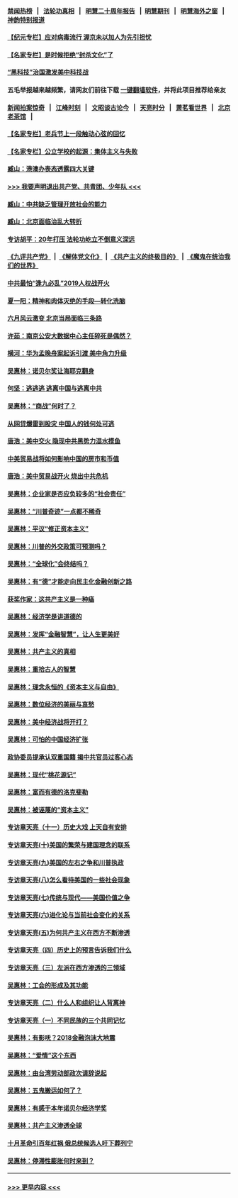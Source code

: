 #### [禁闻热榜](热点新闻.md?=0)  &nbsp;&nbsp;|&nbsp;&nbsp; [法轮功真相](https://github.com/gfw-breaker/truth/blob/master/README.md?=0) &nbsp;&nbsp;|&nbsp;&nbsp; [明慧二十周年报告](https://github.com/gfw-breaker/mh-reports/blob/master/README.md?=0) &nbsp;&nbsp;|&nbsp;&nbsp;[明慧期刊](https://github.com/gfw-breaker/mh-qikan) &nbsp;&nbsp;|&nbsp;&nbsp; [明慧海外之窗](https://github.com/gfw-breaker/mh-news/blob/master/README.md?=0) &nbsp;&nbsp;|&nbsp;&nbsp; [神韵特别报道](https://github.com/gfw-breaker/mh-news/blob/master/shenyun.md?=0)
#### [【纪元专栏】应对病毒流行 渥京未以加人为先引担忧](../pages/nsc423/n11875714.md?t=03030402) 
#### [【名家专栏】是时候拒绝“封杀文化”了](../pages/nsc423/n11814093.md?t=03030402) 
#### [“黑科技”治国激发美中科技战](../pages/nsc423/n11638056.md?t=03030402) 
#### 五毛举报越来越频繁，请网友们前往下载 [一键翻墙软件](https://github.com/gfw-breaker/ssr-accounts)，并将此项目推荐给亲友
#### [新闻拍案惊奇](https://github.com/gfw-breaker/banned-news/blob/master/pages/link4.md) &nbsp;&nbsp;|&nbsp;&nbsp; [江峰时刻](https://github.com/gfw-breaker/banned-news/blob/master/pages/link4.md) &nbsp;&nbsp;|&nbsp;&nbsp; [文昭谈古论今](https://github.com/gfw-breaker/banned-news/blob/master/pages/link4.md) &nbsp;&nbsp;|&nbsp;&nbsp; [天亮时分](https://github.com/gfw-breaker/banned-news/blob/master/pages/link4.md) &nbsp;&nbsp;|&nbsp;&nbsp; [萧茗看世界](https://github.com/gfw-breaker/banned-news/blob/master/pages/link4.md) &nbsp;&nbsp;|&nbsp;&nbsp; [北京老茶馆](https://github.com/gfw-breaker/banned-news/blob/master/pages/link4.md) &nbsp;&nbsp;|&nbsp;&nbsp; 
#### [【名家专栏】老兵节上一段触动心弦的回忆](../pages/nsc423/n11646016.md?t=03030402) 
#### [【名家专栏】公立学校的起源：集体主义与失败](../pages/nsc423/n11601833.md?t=03030402) 
#### [臧山：港澳办表态透露四大关键](../pages/nsc423/n11421628.md?t=03030402) 
#### [>>> 我要声明退出共产党、共青团、少年队 <<<](https://github.com/begood0513/goodnews/blob/master/quit/letter.md) 
#### [臧山：中共缺乏管理开放社会的能力](../pages/nsc423/n11407457.md?t=03030402) 
#### [臧山：北京面临治乱大转折](../pages/nsc423/n11406895.md?t=03030402) 
#### [专访胡平：20年打压 法轮功屹立不倒意义深远](../pages/nsc423/n11398800.md?t=03030402) 
#### [《九评共产党》](https://github.com/begood0513/9ping.md/blob/master/README.md) &nbsp;|&nbsp; [《解体党文化》](../../../../jtdwh.md/blob/master/README.md)  &nbsp;|&nbsp; [《共产主义的终极目的》](../../../../gczydzjmd.md/blob/master/README.md) &nbsp;|&nbsp; [《魔鬼在统治我们的世界》](../../../../mgztzwmdsj.md/blob/master/README.md) 
#### [中共最怕“逢九必乱”2019人权战开火](../pages/nsc423/n11385248.md?t=03030402) 
#### [夏一阳：精神和肉体灭绝的手段—转化洗脑](../pages/nsc423/n11368250.md?t=03030402) 
#### [六月风云激变 北京当局面临三条路](../pages/nsc423/n11313668.md?t=03030402) 
#### [许茹：南京公安大数据中心主任猝死是偶然？](../pages/nsc423/n11064744.md?t=03030402) 
#### [横河：华为孟晚舟案起诉引渡 美中角力升级](../pages/nsc423/n11027230.md?t=03030402) 
#### [吴惠林：诺贝尔奖让海耶克翻身](../pages/nsc423/n10890049.md?t=03030402) 
#### [何坚：逃逃逃 逃离中国与逃离中共](../pages/nsc423/n10592891.md?t=03030402) 
#### [吴惠林：“商战”何时了？](../pages/nsc423/n10573558.md?t=03030402) 
#### [从网贷爆雷到股灾 中国人的钱何处可逃](../pages/nsc423/n10572800.md?t=03030402) 
#### [唐浩：美中交火 隐现中共黑势力混水摸鱼](../pages/nsc423/n10544040.md?t=03030402) 
#### [中美贸易战将如何影响中国的房市和币值](../pages/nsc423/n10543697.md?t=03030402) 
#### [唐浩：美中贸易战开火 烧出中共危机](../pages/nsc423/n10540126.md?t=03030402) 
#### [吴惠林：企业家是否应负较多的“社会责任”](../pages/nsc423/n10535022.md?t=03030402) 
#### [吴惠林：“川普奇迹”一点都不稀奇](../pages/nsc423/n10512808.md?t=03030402) 
#### [吴惠林：平议“修正资本主义”](../pages/nsc423/n10495724.md?t=03030402) 
#### [吴惠林：川普的外交政策可预测吗？](../pages/nsc423/n10462387.md?t=03030402) 
#### [吴惠林：“全球化”会终结吗？](../pages/nsc423/n10452838.md?t=03030402) 
#### [吴惠林：有“德”才能走向民主化金融创新之路](../pages/nsc423/n10432292.md?t=03030402) 
#### [获奖作家：这共产主义是一种癌](../pages/nsc423/n10431541.md?t=03030402) 
#### [吴惠林：经济学是讲道德的](../pages/nsc423/n10398014.md?t=03030402) 
#### [吴惠林：发挥“金融智慧”，让人生更美好](../pages/nsc423/n10375019.md?t=03030402) 
#### [吴惠林：共产主义的真相](../pages/nsc423/n10351394.md?t=03030402) 
#### [吴惠林：重拾古人的智慧](../pages/nsc423/n10337691.md?t=03030402) 
#### [吴惠林：理念永恒的《资本主义与自由》](../pages/nsc423/n10316274.md?t=03030402) 
#### [吴惠林：数位经济的美丽与哀愁](../pages/nsc423/n10292946.md?t=03030402) 
#### [吴惠林：美中经济战将开打？](../pages/nsc423/n10258825.md?t=03030402) 
#### [吴惠林：可怕的中国经济扩张](../pages/nsc423/n10219147.md?t=03030402) 
#### [政协委员提承认双重国籍 揭中共官员过客心态](../pages/nsc423/n10208809.md?t=03030402) 
#### [吴惠林：现代“桃花源记”](../pages/nsc423/n10185234.md?t=03030402) 
#### [吴惠林：富而有德的洛克斐勒](../pages/nsc423/n10142264.md?t=03030402) 
#### [吴惠林：被诬蔑的“资本主义”](../pages/nsc423/n10124816.md?t=03030402) 
#### [专访章天亮（十一）历史大戏 上天自有安排](../pages/nsc423/n10094905.md?t=03030402) 
#### [专访章天亮(十)美国的繁荣与建国理念的联系](../pages/nsc423/n10094899.md?t=03030402) 
#### [专访章天亮(九)美国的左右之争和川普执政](../pages/nsc423/n10094889.md?t=03030402) 
#### [专访章天亮(八)怎么看待美国的一些社会现象](../pages/nsc423/n10094857.md?t=03030402) 
#### [专访章天亮(七)传统与现代——美国价值之争](../pages/nsc423/n10093140.md?t=03030402) 
#### [专访章天亮(六)进化论与当前社会变化的关系](../pages/nsc423/n10092036.md?t=03030402) 
#### [专访章天亮(五)为何共产主义在西方不断渗透](../pages/nsc423/n10083620.md?t=03030402) 
#### [专访章天亮（四）历史上的预言告诉我们什么](../pages/nsc423/n10083606.md?t=03030402) 
#### [专访章天亮（三）左派在西方渗透的三领域](../pages/nsc423/n10081115.md?t=03030402) 
#### [吴惠林：工会的形成及其功能](../pages/nsc423/n10080633.md?t=03030402) 
#### [专访章天亮（二）什么人和组织让人背离神](../pages/nsc423/n10076637.md?t=03030402) 
#### [专访章天亮（一）不同民族的三个共同记忆](../pages/nsc423/n10074188.md?t=03030402) 
#### [吴惠林：有影呒？2018金融泡沫大地震](../pages/nsc423/n10040534.md?t=03030402) 
#### [吴惠林：“爱情”这个东西](../pages/nsc423/n10019423.md?t=03030402) 
#### [吴惠林：由台湾劳动部政次请辞说起](../pages/nsc423/n9979679.md?t=03030402) 
#### [吴惠林：五鬼搬运如何了？](../pages/nsc423/n9925338.md?t=03030402) 
#### [吴惠林：有感于本年诺贝尔经济学奖](../pages/nsc423/n9871883.md?t=03030402) 
#### [吴惠林：共产主义渗透全球](../pages/nsc423/n9812748.md?t=03030402) 
#### [十月革命引百年红祸 俄总统候选人吁下葬列宁](../pages/nsc423/n9810182.md?t=03030402) 
#### [吴惠林：停滞性膨胀何时来到？](../pages/nsc423/n9764136.md?t=03030402) 

----
#### [ >>> 更早内容 <<< ](../indexes/nsc423-earlier.md)
